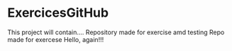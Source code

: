 # ExercicesGitHub
This project will contain....
Repository made for exercise amd testing
Repo made for exercese
Hello, again!!!